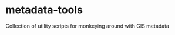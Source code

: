 metadata-tools
==============

Collection of utility scripts for monkeying around with GIS metadata
